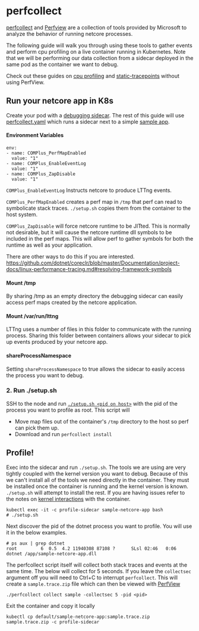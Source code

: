 # perfcollect

[perfcollect](https://aka.ms/perfcollect) and [Perfview](https://github.com/Microsoft/perfview/blob/master/documentation/Downloading.md) are a collection of tools provided by Microsoft to analyze the behavior of running netcore processes.

The following guide will walk you through using these tools to gather events and perform cpu profiling on a live container running in Kubernetes.  Note that we will be performing our data collection from a sidecar deployed in the same pod as the container we want to debug.

Check out these guides on [cpu profiling](../cpu-profiling) and [static-tracepoints](../static-tracepoints) without using PerfView.

## Run your netcore app in K8s
Create your pod with a [debugging sidecar](https://cloud.docker.com/repository/docker/joeelliott/netcore-debugging-tools/).  The rest of this guide will use [perfcollect.yaml](./perfcollect.yaml) which runs a sidecar next to a simple [sample app](https://github.com/joe-elliott/sample-netcore-app).

#### Environment Variables

```
env:
- name: COMPlus_PerfMapEnabled 
  value: "1"
- name: COMPlus_EnableEventLog
  value: "1"
- name: COMPlus_ZapDisable
  value: "1"
```

`COMPlus_EnableEventLog`  Instructs netcore to produce LTTng events. 

`COMPlus_PerfMapEnabled` creates a perf map in `/tmp` that perf can read to symbolicate stack traces.  `./setup.sh` copies them from the container to the host system.

`COMPlus_ZapDisable` will force netcore runtime to be JITted.  This is normally not desirable, but it will cause the netcore runtime dll symbols to be included in the perf maps.  This will allow perf to gather symbols for both the runtime as well as your application.

There are other ways to do this if you are interested. https://github.com/dotnet/coreclr/blob/master/Documentation/project-docs/linux-performance-tracing.md#resolving-framework-symbols

#### Mount /tmp
By sharing /tmp as an empty directory the debugging sidecar can easily access perf maps created by the netcore application.

#### Mount /var/run/lttng
LTTng uses a number of files in this folder to communicate with the running process.  Sharing this folder between containers allows your sidecar to pick up events produced by your netcore app.

#### shareProcessNamespace
Setting `shareProcessNamespace` to true allows the sidecar to easily access the process you want to debug.

### 2. Run ./setup.sh
SSH to the node and run [`./setup.sh <pid on host>`](./setup.sh) with the pid of the process you want to profile as root.  This script will

- Move map files out of the container's `/tmp` directory to the host so perf can pick them up.
- Download and run `perfcollect install`

## Profile!

Exec into the sidecar and run `./setup.sh`.  The tools we are using are very tightly coupled with the kernel version you want to debug.  Because of this we can't install all of the tools we need directly in the container.  They must be installed once the container is running and the kernel version is known.  `./setup.sh` will attempt to install the rest.  If you are having issues refer to the notes on [kernel interactions](../kernel-interactions) with the container.

```
kubectl exec -it -c profile-sidecar sample-netcore-app bash
# ./setup.sh
```

Next discover the pid of the dotnet process you want to profile.  You will use it in the below examples.

```
# ps aux | grep dotnet
root         6  0.5  4.2 11940308 87108 ?      SLsl 02:46   0:06 dotnet /app/sample-netcore-app.dll
```

The perfcollect script itself will collect both stack traces and events at the same time.  The below will collect for 5 seconds.  If you leave the `collectsec` argument off you will need to Ctrl+C to interrupt `perfcollect`.  This will create a `sample.trace.zip` file which can then be viewed with [PerfView](https://github.com/Microsoft/perfview/blob/master/documentation/Downloading.md)

`./perfcollect collect sample -collectsec 5 -pid <pid>`

Exit the container and copy it locally

```
kubectl cp default/sample-netcore-app:sample.trace.zip sample.trace.zip -c profile-sidecar
```